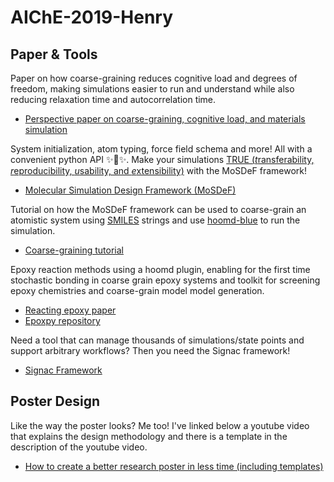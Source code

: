 # AIChE-2019-Henry

## Paper & Tools

Paper on how coarse-graining reduces cognitive load and degrees of freedom, making simulations easier to run and understand while also reducing relaxation time and autocorrelation time.

- [Perspective paper on coarse-graining, cognitive load, and materials simulation](https://www.sciencedirect.com/science/article/pii/S0927025619304203)

System initialization, atom typing, force field schema and more! All with a convenient python API ✨🐍✨.
Make your simulations [TRUE (*t*ransferability, *r*eproducibility, *u*sability, and *e*xtensibility)](https://doi.org/10.6084/m9.figshare.8966312) with the MoSDeF framework!

- [ Molecular Simulation Design Framework (MoSDeF)](https://mosdef.org/)

Tutorial on how the MoSDeF framework can be used to coarse-grain an atomistic system using [SMILES](https://www.daylight.com/dayhtml/doc/theory/index.html) strings and use [hoomd-blue](https://glotzerlab.engin.umich.edu/hoomd-blue/) to run the simulation.

- [Coarse-graining tutorial](https://github.com/cmelab/CG-Tutorial)

Epoxy reaction methods using a hoomd plugin, enabling for the first time stochastic bonding in coarse grain epoxy systems and toolkit for screening epoxy chemistries and coarse-grain model model generation.

- [Reacting epoxy paper](https://www.worldscientific.com/doi/10.1142/S0219633618400059)
- [Epoxpy repository](https://bitbucket.org/cmelab/epoxpy/src/dev/)

Need a tool that can manage thousands of simulations/state points and support arbitrary workflows? Then you need the Signac framework!

- [Signac Framework](https://signac.io/)

## Poster Design 

Like the way the poster looks? Me too! I've linked below a youtube video that explains the design methodology and there is a template in the description of the youtube video.

- [How to create a better research poster in less time (including templates)](https://www.youtube.com/watch?v=1RwJbhkCA58)
